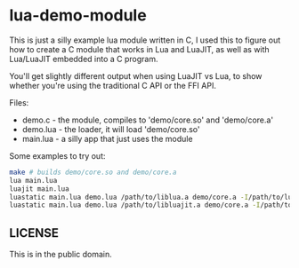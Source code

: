 # lua-demo-module

This is just a silly example lua module written in C, I used this to
figure out how to create a C module that works in Lua and LuaJIT,
as well as with Lua/LuaJIT embedded into a C program.

You'll get slightly different output when using LuaJIT vs Lua, to show
whether you're using the traditional C API or the FFI API.

Files:

* demo.c - the module, compiles to 'demo/core.so' and 'demo/core.a'
* demo.lua - the loader, it will load 'demo/core.so'
* main.lua - a silly app that just uses the module

Some examples to try out:

```bash
make # builds demo/core.so and demo/core.a
lua main.lua
luajit main.lua
luastatic main.lua demo.lua /path/to/liblua.a demo/core.a -I/path/to/lua/include ; ./main
luastatic main.lua demo.lua /path/to/libluajit.a demo/core.a -I/path/to/luajit/include ; ./main
```


## LICENSE

This is in the public domain.
